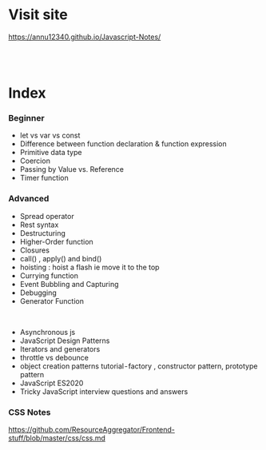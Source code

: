 # Visit site 
https://annu12340.github.io/Javascript-Notes/

<br/><br/>

# Index

### Beginner
- let vs var vs const
- Difference between function declaration & function expression
- Primitive data type
- Coercion
- Passing by Value vs. Reference
- Timer function


### Advanced
- Spread operator
- Rest syntax
- Destructuring
- Higher-Order function
- Closures
- call() , apply() and bind()
- hoisting : hoist a flash ie move it to the top
- Currying function
- Event Bubbling and Capturing
- Debugging
- Generator Function


<br/>

- Asynchronous js
- JavaScript Design Patterns
- Iterators and generators
- throttle vs debounce
- object creation patterns tutorial - factory , constructor pattern, prototype pattern
- JavaScript ES2020
- Tricky JavaScript interview questions and answers



### CSS Notes
https://github.com/ResourceAggregator/Frontend-stuff/blob/master/css/css.md
